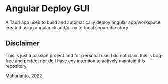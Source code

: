# Angular Deploy GUI

A Tauri app used to build and automatically deploy angular app/workspace created using angular cli and/or nx to local server directory

## Disclaimer

This is just a passion project and for personal use.
I do not claim this is bug-free and perfect nor do I have any intention to actively maintain this repository.

Maharianto, 2022
